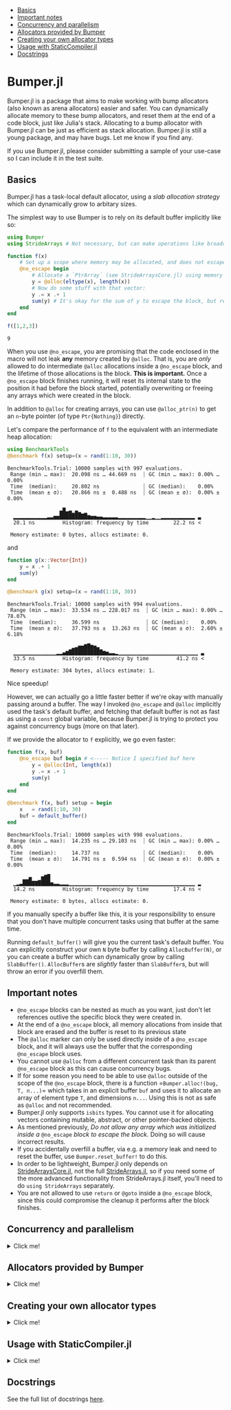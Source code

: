- [Basics](#basics)
- [Important notes](#important-notes)
- [Concurrency and parallelism](#concurrency-and-parallelism)
- [Allocators provided by Bumper](#allocators-provided-by-bumper)
- [Creating your own allocator types](#creating-your-own-allocator-types)
- [Usage with StaticCompiler.jl](#usage-with-staticcompilerjl)
- [Docstrings](Docstrings.md)


# Bumper.jl

Bumper.jl is a package that aims to make working with bump allocators (also known as arena allocators)
easier and safer. You can dynamically allocate memory to these bump allocators, and reset
them at the end of a code block, just like Julia's stack. Allocating to a bump allocator with Bumper.jl
can be just as efficient as stack allocation. Bumper.jl is still a young package, and may have bugs. 
Let me know if you find any.

If you use Bumper.jl, please consider submitting a sample of your use-case so I can include it in the test suite.

## Basics 

Bumper.jl has a task-local default allocator, using a *slab allocation strategy* which can dynamically
grow to arbitary sizes.

The simplest way to use Bumper is to rely on its default buffer implicitly like so:

``` julia
using Bumper
using StrideArrays # Not necessary, but can make operations like broadcasting with Bumper.jl faster.

function f(x)
    # Set up a scope where memory may be allocated, and does not escape:
    @no_escape begin
        # Allocate a `PtrArray` (see StrideArraysCore.jl) using memory from the default buffer.
        y = @alloc(eltype(x), length(x))
        # Now do some stuff with that vector:
        y .= x .+ 1
        sum(y) # It's okay for the sum of y to escape the block, but references to y itself must not do so!
    end
end

f([1,2,3])
```
```
9
```

When you use `@no_escape`, you are promising that the code enclosed in the macro will not leak **any** memory
created by `@alloc`. That is, you are *only* allowed to do intermediate `@alloc` allocations inside a `@no_escape` block,
and the lifetime of those allocations is the block. **This is important.** Once a `@no_escape` block finishes running, it
will reset its internal state to the position it had before the block started, potentially overwriting or freeing any 
arrays which were created in the block.

In addition to `@alloc` for creating arrays, you can use `@alloc_ptr(n)` to get an `n`-byte pointer (of type
`Ptr{Nothing}`) directly.

Let's compare the performance of `f` to the equivalent with an intermediate heap allocation:

``` julia
using BenchmarkTools
@benchmark f(x) setup=(x = rand(1:10, 30))
```

```
BenchmarkTools.Trial: 10000 samples with 997 evaluations.
 Range (min … max):  20.098 ns … 44.669 ns  ┊ GC (min … max): 0.00% … 0.00%
 Time  (median):     20.802 ns              ┊ GC (median):    0.00%
 Time  (mean ± σ):   20.866 ns ±  0.488 ns  ┊ GC (mean ± σ):  0.00% ± 0.00%

                 ▄█▃▄▁▄▂ ▁                                     
  ▂▂▂▂▂▂▂▂▂▂▂▃▃▅▅█████████▆▅▅▄▄▃▃▃▃▃▂▂▂▂▂▂▂▂▂▁▁▂▁▁▂▂▂▂▂▂▂▂▂▂▂ ▃
  20.1 ns         Histogram: frequency by time        22.2 ns <

 Memory estimate: 0 bytes, allocs estimate: 0.
```

and

``` julia
function g(x::Vector{Int})
    y = x .+ 1
    sum(y)
end

@benchmark g(x) setup=(x = rand(1:10, 30))
```
```
BenchmarkTools.Trial: 10000 samples with 994 evaluations.
 Range (min … max):  33.534 ns … 228.017 ns  ┊ GC (min … max): 0.00% … 78.07%
 Time  (median):     36.599 ns               ┊ GC (median):    0.00%
 Time  (mean ± σ):   37.793 ns ±  13.263 ns  ┊ GC (mean ± σ):  2.60% ±  6.18%

                     ▂▃▅▅▇█▆▅▃                                  
  ▁▁▁▁▁▁▁▁▁▁▁▁▁▁▂▂▄▆███████████▆▅▃▃▂▁▁▁▁▁▁▁▁▁▁▁▁▁▁▁▁▁▁▁▁▁▁▁▁▁▁ ▃
  33.5 ns         Histogram: frequency by time         41.2 ns <

 Memory estimate: 304 bytes, allocs estimate: 1.
```

Nice speedup!

However, we can actually go a little faster better if we're okay with manually passing around a buffer.
The way I invoked `@no_escape` and `@alloc` implicitly used the task's default buffer, and fetching that
default buffer is not as fast as using a `const` global variable, because Bumper.jl is trying to protect
you against concurrency bugs (more on that later).

If we provide the allocator to `f` explicitly, we go even faster:

``` julia
function f(x, buf)
    @no_escape buf begin # <----- Notice I specified buf here
        y = @alloc(Int, length(x)) 
        y .= x .+ 1
        sum(y)
    end
end

@benchmark f(x, buf) setup = begin
    x   = rand(1:10, 30)
    buf = default_buffer()
end
```
```
BenchmarkTools.Trial: 10000 samples with 998 evaluations.
 Range (min … max):  14.235 ns … 29.103 ns  ┊ GC (min … max): 0.00% … 0.00%
 Time  (median):     14.737 ns              ┊ GC (median):    0.00%
 Time  (mean ± σ):   14.791 ns ±  0.594 ns  ┊ GC (mean ± σ):  0.00% ± 0.00%

     ▁▁▄   ▅▇█                                                 
  ▁▂▃███▇▇████▅▃▃▂▂▂▁▁▁▁▁▁▁▁▁▁▁▁▁▁▁▁▁▁▁▁▁▁▁▁▁▁▁▁▁▁▁▁▁▁▁▁▁▁▁▁▁ ▂
  14.2 ns         Histogram: frequency by time        17.4 ns <

 Memory estimate: 0 bytes, allocs estimate: 0.
```

If you manually specify a buffer like this, it is your responsibility to ensure that you don't have
multiple concurrent tasks using that buffer at the same time.

Running `default_buffer()` will give you the current task's default buffer. You can explicitly construct
your own `N` byte buffer by calling `AllocBuffer(N)`, or you can create a buffer which can dynamically
grow by calling `SlabBuffer()`. `AllocBuffer`s are *slightly* faster than `SlabBuffer`s, but will throw 
an error if you overfill them.

## Important notes

- `@no_escape` blocks can be nested as much as you want, just don't let references outlive the specific block they were created in.
- At the end of a `@no_escape` block, all memory allocations from inside that block are erased and the buffer is reset to its previous state
- The `@alloc` marker can only be used directly inside of a `@no_escape` block, and it will always use the buffer that the
  corresponding `@no_escape` block uses.
- You cannot use `@alloc` from a different concurrent task than its parent `@no_escape` block as this can cause concurrency bugs. 
- If for some reason you need to be able to use `@alloc` outside of the scope of the `@no_escape` block, there is a
  function  =`Bumper.alloc!(bug, T, n...)`= which takes in an explicit buffer `buf` and uses it to allocate an array of
  element type `T`, and dimensions `n...`. Using this is not as safe as `@alloc` and not recommended.
- Bumper.jl only supports `isbits` types. You cannot use it for allocating vectors containing mutable, abstract, or
  other pointer-backed objects. 
- As mentioned previously, *Do not allow any array which was initialized inside a* `@no_escape`
  *block to escape the block.* Doing so will cause incorrect results.
- If you accidentally overfill a buffer, via e.g. a memory leak and need to reset the buffer, use
  `Bumper.reset_buffer!` to do this.
- In order to be lightweight, Bumper.jl only depends on [StrideArraysCore.jl](https://github.com/JuliaSIMD/StrideArraysCore.jl), not the full [StrideArrays.jl](https://github.com/JuliaSIMD/StrideArrays.jl), so if you need some of the more advanced functionality from StrideArrays.jl itself, you'll need to do `using StrideArrays` separately.
- You are not allowed to use `return` or `@goto` inside a `@no_escape` block, since this could compromise the cleanup it performs after the block finishes.


## Concurrency and parallelism

<details><summary>Click me!</summary>
<p>

Every task has its own *independent* default buffer. A task's buffer is only created if it is
used, so this does not slow down the spawning of Julia tasks in general. Here's a demo
showing that the default buffers are different:

``` julia
using Bumper
let b = default_buffer() # The default buffer on the main task
    t = @async default_buffer() # Get the default buffer on an asychronous task
    fetch(t) === b
end
```
```
false
```

Whereas if we don't spawn any tasks, there is no unnecessary buffer creation:

``` julia
let b = default_buffer()
    b2 = default_buffer() 
    b2 === b
end
```
```
true
```

Because of this, we don't have to worry about `@no_escape begin ... @alloc() ... end` blocks on
different threads or tasks interfering with each other, so long as they are only operating on
buffers local to that task or the `default_buffer()`.

</details>
</p>

## Allocators provided by Bumper

<details><summary>Click me!</summary>
<p>

### SlabBuffer

`SlabBuffer` is a slab-based bump allocator which can dynamically grow to hold an arbitrary amount of memory.
Small allocations from a `SlabBuffer` will live within a specific slab of memory, and if that slab fills up, 
a new slab is allocated and future allocations will then happen on that slab. Small allocations are stored 
in slabs of size `SlabSize` bytes (default 1 megabyte), and the list of live slabs are tracked in a field called 
`slabs`. Allocations which are too large to fit into one slab are stored and tracked in a field called
`custom_slabs`.

`SlabBuffer`s are nearly as fast as stack allocation (typically up to within a couple of nanoseconds) for typical
use. One potential performance pitfall is if that `SlabBuffer`'s current position is at the end of a slab, then
the next allocation will be slow because it requires a new slab to be created. This means that if you do something
like

``` julia
buf = SlabBuffer{N}()
@no_escape buf begin
    @alloc(Int8, N÷2 - 1) # Take up just under half the first slab
    @alloc(Int8, N÷2 - 1) # Take up another half of the first slab
    # Now buf should be practically out of room. 
    for i in 1:1000
        @no_escape buf begin
            y = @alloc(Int8, 10) # This will allocate a new slab because there's no room
            f(y)
        end # At the end of this block, we delete the new slab because it's not needed.
    end
end
```

then the inner loop will run slower than normal because at each iteration, a new slab of size `N` bytes must be freshly
allocated. This should be a rare occurance, but is possible to encounter.


Do not manipulate the fields of a SlabBuffer that is in use.

### AllocBuffer

`AllocBuffer{StorageType}` is a very simple bump allocator that could be used to store a fixed amount of memory of type
`StorageType`, so long as `::StoreageType` supports `pointer`, and `sizeof`. If it runs out of memory to allocate, an error
will be thrown. By default, `AllocBuffer` stores a `Vector{UInt8}` of `1` megabyte.

Allocations using `AllocBuffer`s should be just as fast as stack allocation.

Do not manually manipulate the fields of an AllocBuffer that is in use.

</details>
</p>

## Creating your own allocator types

<details><summary>Click me!</summary>
<p>

Bumper.jl's `SlabBuffer` type is very flexible and fast, and so should almost always be preferred, but you
may have specific use-cases where you want to use a different design or make different tradeoffs, but want
to be able to interoperate with Bumper.jl's other features. Hence, Bumper.jl provides an API for you to hook
custom allocator types into it.

When someone writes 

``` julia
@no_escape buf begin
    y = @alloc(T, n, m, o)
    f(y)
end 
```
this turns into the equivalent of

``` julia
begin
    local cp = Bumper.checkpoint_save(buf)
    local result = begin 
        y = Bumper.alloc!(buf, T, n, m, o)
        f(y)
    end
    Bumper.checkpoint_restore!(cp)
    result
end
```
`checkpoint_save` should save the state of `buf`, `alloc!` should create an array using memory from `buf`, and `checkpoint_restor!` needs to reset `buf` to the state it was in when the checkpoint was created.

Hence, in order to use your custom allocator with Bumper.jl, all you need to write is the following methods:
+ `Bumper.alloc_ptr!(::YourAllocator, n::Int)::Ptr{Nothing}` which returns a pointer that can hold up to `n` bytes, and should be created from memory supplied with your allocator type however you see fit.
  + Alternatively, you could implement `Bumper.alloc!(::YourAllocator, ::Type{T}, s::Vararg{Integer})` which should return a multidimensional array whose sizes are determined by `s...`, created from memory supplied by your custom allocator. The default implementation of this method calls `Bumper.alloc_ptr!`.
+ `Bumper.checkpoint_save(::YourAllocator)::YourAllocatorCheckpoint` which saves whatever information your allocator needs to save in order to later on deallocate all objects which were created after `checkpoint_save` was called.
+ `checkpoint_restore!(::YourAllocatorCheckpoint)` which resets the allocator back to the state it was in when the checkpoint was created.


Let's look at a concrete example where we make our own simple copy of `AllocBuffer`:

``` julia
mutable struct MyAllocBuffer
    buf::Vector{UInt8} # The memory chunk we'll use for allocations
    offset::UInt       # A simple offset saying where the current position of the allocator is.
	
    #Default constructor
    MyAllocBuffer(n::Int) = new(Vector{UInt8}(undef, n), UInt(0))
end

struct MyCheckpoint
    buf::MyAllocBuffer # The buffer we want to store
    offset::UInt       # The buffer's offset when the checkpoint was created
end

function Bumper.alloc_ptr!(b::MyAllocBuffer, sz::Int)::Ptr{Cvoid}
    ptr = pointer(b.buf) + b.offset
    b.offset += sz
    b.offset > sizeof(b.buf) && error("alloc: Buffer out of memory.")
    ptr
end

function Bumper.checkpoint_save(buf::MyAllocBuffer)
    MyCheckpoint(buf, buf.offset)
end
function Bumper.checkpoint_restore!(cp::MyCheckpoint)
    cp.buf.offset = cp.offset
    nothing
end
```
that's it!

``` julia
julia> let x = [1, 2, 3], buf = MyAllocBuffer(100)
           @btime f($x, $buf)
       end
  9.918 ns (0 allocations: 0 bytes)
9
```

As a bonus, this isn't required, but if you want to have functionality like `default_buffer`, it can be simply implemented as follows:

``` julia
#Some default size, say 16kb
MyAllocBuffer() = MyAllocBuffer(16_000)

const default_buffer_key = gensym(:my_buffer)
function Bumper.default_buffer(::Type{MyAllocBuffer})
    get!(() -> MyAllocBuffer(), task_local_storage(), default_buffer_key)::MyAllocBuffer
end
```

You may also want to implemet `Bumper.reset_buffer!` for refreshing you allocator to a freshly initialized state.

</details>
</p>

## Usage with StaticCompiler.jl

<details><summary>Click me!</summary>
<p>

If you're feeling adventurous and want to try and take advantage of Bumper.jl for your memory
management needs in [StaticCompiler.jl](https://github.com/tshort/StaticCompiler.jl), you can 
currently do that only on julia versions 1.9 and newer, and the `SlabBuffer` will not work, 
but the `AllocBuffer` will. There is are conditionally defined methods

``` julia
AllocBuffer(::Type{MallocVector}, n::Int = 128_000) = AllocBuffer(MallocVector{UInt8}(undef, n))
free(buf::AllocBuffer{<:MallocArray}) = free(buf.buf)
```
where `MallocVector` and `free` both come from the 
[StaticTools.jl](https://github.com/brenhinkeller/StaticTools.jl) package (a dependancy of 
StaticCompiler.jl). With those, and some `StaticCompiler.@device_override`s, the code like the 
following 'should' work (insofar as StaticCompiler.jl can be relied on to work):

``` julia
using Bumper, StaticTools
function times_table(argc::Int, argv::Ptr{Ptr{UInt8}})
    argc == 3 || return printf(c"Incorrect number of command-line arguments\n")
    rows = argparse(Int64, argv, 2)            # First command-line argument
    cols = argparse(Int64, argv, 3)            # Second command-line argument

    buf = AllocBuffer(MallocVector)
    @no_escape buf begin
        M = @alloc(Int, rows, cols)
        for i=1:rows
            for j=1:cols
                M[i,j] = i*j
            end
        end
        printf(M)
    end
    free(buf)
end

using StaticCompiler
filepath = compile_executable(times_table, (Int64, Ptr{Ptr{UInt8}}), "./")
```
giving
```
shell> ./times_table 12, 7
1   2   3   4   5   6   7
2   4   6   8   10  12  14
3   6   9   12  15  18  21
4   8   12  16  20  24  28
5   10  15  20  25  30  35
6   12  18  24  30  36  42
7   14  21  28  35  42  49
8   16  24  32  40  48  56
9   18  27  36  45  54  63
10  20  30  40  50  60  70
11  22  33  44  55  66  77
12  24  36  48  60  72  84
```


</details>
</p>

## Docstrings
See the full list of docstrings [here](Docstrings.md).
